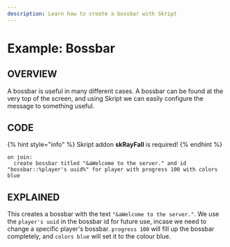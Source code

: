 ```yaml
---
description: Learn how to create a bossbar with Skript
---
```


# Example: Bossbar

## OVERVIEW

A bossbar is useful in many different cases. A bossbar can be found at the very top of the screen, and using Skript we can easily configure the message to something useful.

## CODE

{% hint style="info" %}
Skript addon **skRayFall** is required!
{% endhint %}

```
on join:
  create bossbar titled "&aWelcome to the server." and id "bossbar::%player's uuid%" for player with progress 100 with colors blue
```

## EXPLAINED

This creates a bossbar with the text `"&aWelcome to the server."`.
We use the `player's uuid` in the bossbar id for future use, incase we need to change a specific player's bossbar.
`progress 100` will fill up the bossbar completely, and `colors blue` will set it to the colour blue.
